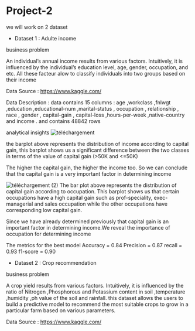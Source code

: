 # Project-2
we will work on 2 dataset 
* Dataset 1 : Adulte income

business problem
  
  An individual’s annual income results from various factors. Intuitively, it is influenced by the individual’s education level, age, gender, occupation, and etc.
  All these facteur alow to classify individuals into two groups based on their income 

  Data Source : https://www.kaggle.com/

  Data Description : data contains 15 columns : age ,workclass ,fnlwgt ,education ,educational-num ,marital-status , occupation , relationship , race , gender , capital-gain , capital-loss ,hours-per-week ,native-country and income . and contains 48842 rows 

   analytical insights
   ![téléchargement](https://github.com/ahmedaouadi91/project-2/assets/137283070/f3de71ea-272e-4e5a-a88d-e664103922e0)
   
   the barplot above represents the distribution of income according to capital gain, this barplot shows us a significant difference between the two classes in terms of the value of capital gain (>50K and <=50K)

The higher the capital gain, the higher the income too. So we can conclude that the capital gain is a very important factor in determining income

![téléchargement (2)](https://github.com/ahmedaouadi91/project-2/assets/137283070/f7530e7b-8469-43a6-945c-3dc22994573e) 
The bar plot above represents the distribution of capital gain according to occupation. This barplot shows us that certain occupations have a high capital gain such as prof-speciality, exec-managerial and sales occupation while the other occupations have corresponding low capital gain.

Since we have already determined previously that capital gain is an important factor in determining income.We reveal the importance of occupation for determining income

The metrics for the best model
Accuracy = 0.84
Precision = 0.87
recall = 0.93
f1-score = 0.90 





  
* Dataset 2 : Crop recommendation

business problem
  
A crop yield results from various factors. Intuitively, it is influenced by the ratio of Nitrogen ,Phosphorous and Potassium content in soil ,temperature ,humidity ,ph value of the soil and rainfall. this dataset allows the users to build a predictive model to recommend the most suitable crops to grow in a particular farm based on various parameters.

Data Source : https://www.kaggle.com/
